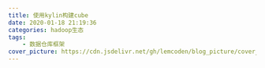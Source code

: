 ```yaml
---
title: 使用kylin构建cube
date: 2020-01-18 21:19:36
categories: hadoop生态
tags:
	- 数据仓库框架
cover_picture: https://cdn.jsdelivr.net/gh/lemcoden/blog_picture/cover_picture/logo.jpg
---
```


<!--more-->
